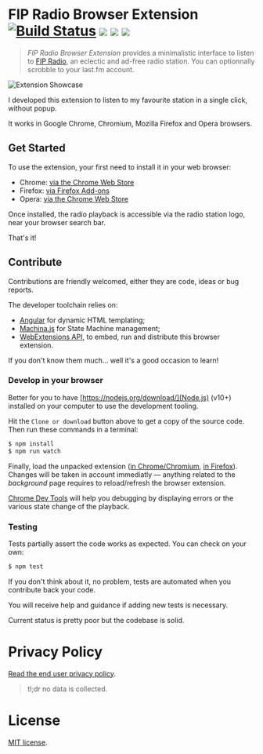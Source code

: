 # FIP Radio Browser Extension [![Build Status][]](https://travis-ci.org/oncletom/chrome-fip) ![][rating badge] ![][downloads badge] ![][version badge]

> *FIP Radio Browser Extension* provides a minimalistic interface to listen to [FIP Radio](https://www.fip.fr/), an eclectic and ad-free radio station. You can optionnally scrobble to your last.fm account.

![Extension Showcase](resources/showcase.png)

I developed this extension to listen to my favourite station in a single click, without popup.

It works in Google Chrome, Chromium, Mozilla Firefox and Opera browsers.

## Get Started

To use the extension, your first need to install it in your web browser:

* Chrome: [via the Chrome Web Store][Chrome extension]
* Firefox: [via Firefox Add-ons][Firefox extension]
* Opera: [via the Chrome Web Store][Chrome extension]

Once installed, the radio playback is accessible via the radio station logo, near your browser search bar.

That's it!

## Contribute

Contributions are friendly welcomed, either they are code, ideas or bug reports.

The developer toolchain relies on:
- [Angular](http://angularjs.org/) for dynamic HTML templating;
- [Machina.js](https://github.com/ifandelse/machina.js) for State Machine management;
- [WebExtensions API](https://developer.mozilla.org/en-US/docs/Mozilla/Add-ons/WebExtensions), to embed, run and distribute this browser extension.

If you don't know them much… well it's a good occasion to learn!

### Develop in your browser

Better for you to have [https://nodejs.org/download/](Node.js) (v10+) installed on your computer to use the development tooling.

Hit the `Clone or download` button above to get a copy of the source code. Then run these commands in a terminal:

```bash
$ npm install
$ npm run watch
```

Finally, load the unpacked extension ([in Chrome/Chromium](http://developer.chrome.com/extensions/getstarted.html#unpacked), [in Firefox](https://developer.mozilla.org/en-US/docs/Tools/about:debugging#Loading_a_temporary_add-on)). Changes will be taken in account immediatly — anything related to the _background_ page requires to reload/refresh the browser extension.

[Chrome Dev Tools](https://developers.google.com/chrome-developer-tools/) will
help you debugging by displaying errors or the various state change of the playback.

### Testing

Tests partially assert the code works as expected. You can check on your own:

```bash
$ npm test
```

If you don't think about it, no problem, tests are automated when you contribute back your code.

You will receive help and guidance if adding new tests is necessary.

Current status is pretty poor but the codebase is solid.

# Privacy Policy

[Read the end user privacy policy](PRIVACY_POLICY.md).

> tl;dr no data is collected.

# License

[MIT license](LICENSE).

[Chrome extension]: 	https://chrome.google.com/webstore/detail/fnhlecpfnocgmmmghkjcipmhdpmpddii
[Firefox extension]: https://addons.mozilla.org/firefox/addon/fip-radio/
[Build Status]: 	https://travis-ci.org/oncletom/chrome-fip.svg?branch=master
[downloads badge]: 	https://img.shields.io/chrome-web-store/d/fnhlecpfnocgmmmghkjcipmhdpmpddii.svg
[version badge]: 	https://img.shields.io/chrome-web-store/v/fnhlecpfnocgmmmghkjcipmhdpmpddii.svg
[rating badge]: 	https://img.shields.io/chrome-web-store/rating/fnhlecpfnocgmmmghkjcipmhdpmpddii.svg
